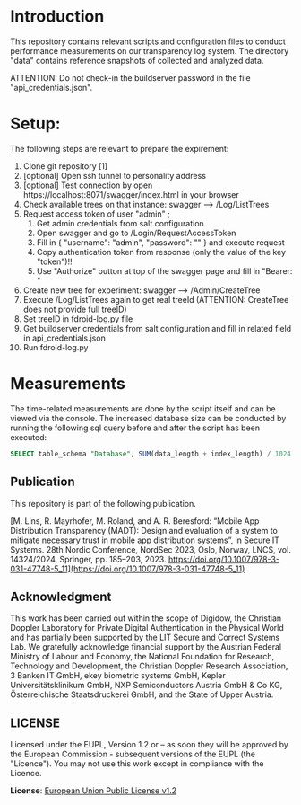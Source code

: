 # Introduction
This repository contains relevant scripts and configuration files to conduct performance measurements on our transparency log system. 
The directory "data" contains reference snapshots of collected and analyzed data. 

ATTENTION: Do not check-in the buildserver password in the file "api_credentials.json".

# Setup:

The following steps are relevant to prepare the expirement:

1. Clone git repository [1]
2. [optional] Open ssh tunnel to personality address
3. [optional] Test connection by open https://localhost:8071/swagger/index.html in your browser
4. Check available trees on that instance: swagger --> /Log/ListTrees
5. Request access token of user "admin" ;
    1. Get admin credentials from salt configuration
    2. Open swagger and go to /Login/RequestAccessToken
    3. Fill in { "username": "admin", "password": "<INSERT ADMIN PW>" } and execute request
    4. Copy authentication token from response (only the value of the key "token")!!
    5. Use "Authorize" button at top of the swagger page and fill in "Bearer: <INSERT TOKEN>"
6. Create new tree for experiment: swagger  --> /Admin/CreateTree
7. Execute /Log/ListTrees again to get real treeId (ATTENTION: CreateTree does not provide full treeID)
8. Set treeID in fdroid-log.py file 
9. Get buildserver credentials from salt configuration and fill in related field in api_credentials.json 
10. Run fdroid-log.py

# Measurements

The time-related measurements are done by the script itself and can be viewed via the console.
The increased database size can be conducted by running the following sql query before and after the script has been executed:

```sql
SELECT table_schema "Database", SUM(data_length + index_length) / 1024 "Size [kB]" FROM information_schema.tables WHERE table_schema="test";
```

## Publication

This repository is part of the following publication. 

[M. Lins, R. Mayrhofer, M. Roland, and A. R. Beresford: “Mobile App Distribution Transparency (MADT): Design and evaluation of a system to mitigate necessary trust in mobile app distribution systems”, in Secure IT Systems. 28th Nordic Conference, NordSec 2023, Oslo, Norway, LNCS, vol. 14324/2024, Springer, pp. 185–​203, 2023. https://doi.org/10.1007/978-3-031-47748-5_11](https://doi.org/10.1007/978-3-031-47748-5_11)

## Acknowledgment

This work has been carried out within the scope of Digidow, the Christian Doppler Laboratory for Private Digital Authentication in the Physical World and has partially been supported by the LIT Secure and Correct Systems Lab. 
We gratefully acknowledge financial support by the Austrian Federal Ministry of Labour and Economy, the National Foundation for Research, Technology and Development, the Christian Doppler Research Association, 3 Banken IT GmbH, ekey biometric systems GmbH, Kepler Universitätsklinikum GmbH, NXP Semiconductors Austria GmbH & Co KG, Österreichische Staatsdruckerei GmbH, and the State of Upper Austria.

## LICENSE

Licensed under the EUPL, Version 1.2 or – as soon they will be approved by
the European Commission - subsequent versions of the EUPL (the "Licence").
You may not use this work except in compliance with the Licence.

**License**: [European Union Public License v1.2](https://joinup.ec.europa.eu/software/page/eupl)
